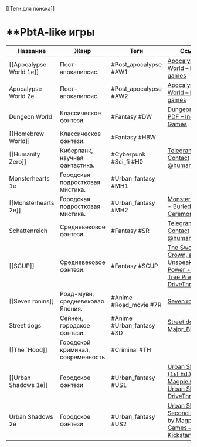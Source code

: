 [[Теги для поиска]]

# **PbtA-like игры

| Название                | Жанр                              | Теги                      | Ссылки                                                                                                                                                                                 |
| ----------------------- | --------------------------------- | ------------------------- | -------------------------------------------------------------------------------------------------------------------------------------------------------------------------------------- |
| [[Apocalypse World 1e]] | Пост-апокалипсис.                 | #Post_apocalypse #AW1     | [Apocalypse World – lumpley games](https://lumpley.games/apocalypseworld/)                                                                                                             |
| Apocalypse World 2e     | Пост-апокалипсис.                 | #Post_apocalypse #AW2     | [Apocalypse World – lumpley games](https://lumpley.games/apocalypseworld/)                                                                                                             |
| Dungeon World           | Классическое фэнтези.             | #Fantasy #DW              | [Dungeon World PDF – Indigo Games](https://indigogames.ru/product/dw-pdf/)                                                                                                             |
| [[Homebrew World]]      | Классическое фэнтези.             | #Fantasy #HBW             |                                                                                                                                                                                        |
| [[Humanity Zero]]       | Киберпанк, научная фантастика.    | #Cyberpunk  #Sci_fi #H0   | [Telegram: Contact @humanity\_zero](https://t.me/humanity_zero)                                                                                                                        |
| Monsterhearts 1e        | Городская подростковая мистика.   | #Urban_fantasy #MH1       |                                                                                                                                                                                        |
| [[Monsterhearts 2e]]    | Городская подростковая мистика.   | #Urban_fantasy #MH2       | [Monsterhearts 2 - Buried Without Ceremony](https://buriedwithoutceremony.com/monsterhearts)                                                                                           |
| Schattenreich           | Средневековое фэнтези.            | #Fantasy #SR              | [Telegram: Contact @humanity\_zero](https://t.me/humanity_zero)                                                                                                                        |
| [[SCUP]]                | Средневековое фэнтези.            | #Fantasy #SCUP            | [The Sword, The Crown, and The Unspeakable Power - Wheel Tree Press \| DriveThruRPG](https://preview.drivethrurpg.com/en/product/239692/The-Sword-The-Crown-and-The-Unspeakable-Power) |
| [[Seven ronins]]        | Роад-муви, средневековая Япония.  | #Anime #Road_movie #7R    | [Seven ronins](https://rpgbook.ru/Seven_ronins)                                                                                                                                        |
| Street dogs             | Сейнен, городское фэнтези.        | #Anime #Urban_fantasy #SD | [Street dogs by Major\_Blaskowitz](https://major-blaskowitz.itch.io/street-dogs)                                                                                                       |
| [[The `Hood]]           | Городской криминал, современность | #Criminal #TH             |                                                                                                                                                                                        |
| [[Urban Shadows 1e]]    | Городское фэнтези                 | #Urban_fantasy #US1       | [Urban Shadows (1st Ed.) - Magpie Games \| Urban Shadows \| DriveThruRPG](https://preview.drivethrurpg.com/en/product/153464/Urban-Shadows-1st-Ed)                                     |
| Urban Shadows 2e        | Городское фэнтези                 | #Urban_fantasy #US2       | [Urban Shadows: Second Edition by Magpie Games — Kickstarter](https://www.kickstarter.com/projects/magpiegames/urban-shadows-second-edition)                                           |
